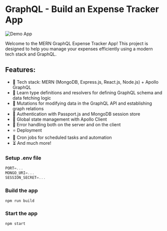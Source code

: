 # GraphQL - Build an Expense Tracker App

![Demo App](https://i.ibb.co/WHyMscm/Screenshot-42.png)

Welcome to the MERN GraphQL Expense Tracker App! This project is designed to help you manage your expenses efficiently using a modern tech stack and GraphQL.

## Features:

-   🌟 Tech stack: MERN (MongoDB, Express.js, React.js, Node.js) + Apollo GraphQL
-   📝 Learn type definitions and resolvers for defining GraphQL schema and data fetching logic
-   🔄 Mutations for modifying data in the GraphQL API and establishing graph relations
-   🎃 Authentication with Passport.js and MongoDB session store
-   🚀 Global state management with Apollo Client
-   🐞 Error handling both on the server and on the client
-   ⭐ Deployment
-   👾 Cron jobs for scheduled tasks and automation
-   ⏳ And much more!

### Setup .env file

```js
PORT=...
MONGO_URI=...
SESSION_SECRET=...
```

### Build the app

```shell
npm run build
```

### Start the app

```shell
npm start
```
